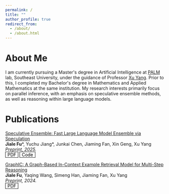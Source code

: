 ```yaml
---
permalink: /
title: ""
author_profile: true
redirect_from: 
  - /about/
  - /about.html
---
```


<style>
  .mybutton {
      color: black;
      font-size: 14px;
      text-decoration: none;
      font-weight: strong;
      border-width: 1px;
      border-color: black;
      border-style: solid;
      padding-right: 6px;
      padding-left: 6px;
      padding-top: 0px;
      padding-bottom: 0px;
    
    &:hover {
      text-decoration: none;
      color: black;
      opacity: 0.8;
    }
  }
</style>

# About Me
I am currently pursuing a Master's degree in Artificial Intelligence at [PALM](https://palm.seu.edu.cn/home.html) lab, Southeast University, under the guidance of Professor [Xu Yang](https://yangxuntu.github.io/). Prior to this, I completed my Bachelor's degree in Mathematics and Applied Mathematics at the same institution. My research interests primarily focus on parallel inference, with an emphasis on speculative ensemble methods, as well as reasoning within large language models.

# Publications
[Speculative Ensemble: Fast Large Language Model Ensemble via Speculation](https://arxiv.org/abs/2502.01662)<br>
**Jiale Fu**\*, Yuchu Jiang\*, Junkai Chen, Jiaming Fan, Xin Geng, Xu Yang<br>
*Preprint, 2025.*<br>
<a href="https://arxiv.org/pdf/2502.01662" class="mybutton">PDF</a> <a href="https://github.com/Kamichanw/Speculative-Ensemble/" class="mybutton">Code</a>

[GraphIC: A Graph-Based In-Context Example Retrieval Model for Multi-Step Reasoning](https://arxiv.org/abs/2410.02203)<br>
**Jiale Fu**, Yaqing Wang, Simeng Han, Jiaming Fan, Xu Yang<br>
*Preprint, 2024.*<br>
<a href="https://arxiv.org/pdf/2410.02203" class="mybutton">PDF</a>